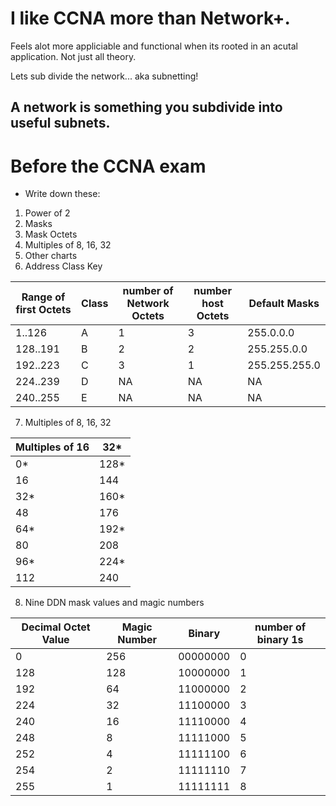 # I like CCNA more than Network+.
Feels alot more appliciable and functional when its rooted in an acutal application. Not just all theory.  

Lets sub divide the network... aka subnetting!

## A network is something you subdivide into useful subnets. 

# Before the CCNA exam
- Write down these:
1. Power of 2
2. Masks
3. Mask Octets
4. Multiples of 8, 16, 32
5. Other charts
6. Address Class Key

| Range of first Octets | Class | number of Network Octets | number host Octets | Default Masks | 
|-----------------------|-------|---------------------|---------------|---------------|
| 1..126		|A	|1 		      |3	      | 255.0.0.0     |
| 128..191		|B	|2		      |2 	      | 255.255.0.0   |
| 192..223		|C	|3		      |1	      | 255.255.255.0 |
| 224..239		|D 	|NA		      |NA	      |NA	      |
| 240..255		|E 	|NA		      |NA	      |NA	      |

7. Multiples of 8, 16, 32

| Multiples of 16 	| 32* 	|
|-----------------------|-------|
| 0* 			| 128*	|
| 16			| 144	|
| 32*			| 160*	|
| 48			| 176	| 
| 64*			| 192*	|
| 80			| 208	| 
| 96* 			| 224*	|
| 112			| 240	| 

8. Nine DDN mask values and magic numbers

|Decimal Octet Value	|Magic Number	| Binary	| number of binary 1s	|
|-----------------------|---------------|---------------|-----------------------|
| 0			| 256		| 00000000	| 0			|
| 128			| 128		| 10000000	| 1			|
| 192			| 64		| 11000000	| 2			|
| 224			| 32		| 11100000	| 3			|
| 240			| 16		| 11110000	| 4			|
| 248			| 8		| 11111000	| 5			|
| 252			| 4 		| 11111100	| 6			|
| 254			| 2		| 11111110	| 7 			|
| 255			| 1		| 11111111	| 8			|


